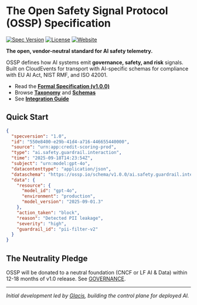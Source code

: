 # The Open Safety Signal Protocol (OSSP) Specification

[![Spec Version](https://img.shields.io/badge/OSSP-v1.0.0-blue)](./SPECIFICATION_V1.md)
[![License](https://img.shields.io/badge/License-Apache%202.0-lightgrey.svg)](./LICENSE)
[![Website](https://img.shields.io/badge/website-glacis.io-brightgreen.svg)](https://glacis.io)

**The open, vendor-neutral standard for AI safety telemetry.**

OSSP defines how AI systems emit **governance, safety, and risk** signals. Built on CloudEvents for transport with AI-specific schemas for compliance with EU AI Act, NIST RMF, and ISO 42001.

- Read the **[Formal Specification (v1.0.0)](./SPECIFICATION_V1.md)**
- Browse **[Taxonomy](./taxonomy/README.md)** and **[Schemas](./schema/v1.0.0)**
- See **[Integration Guide](./INTEGRATION.md)**

## Quick Start

```json
{
  "specversion": "1.0",
  "id": "550e8400-e29b-41d4-a716-446655440000",
  "source": "urn:app:credit-scoring-prod",
  "type": "ai.safety.guardrail.interaction",
  "time": "2025-09-18T14:23:54Z",
  "subject": "urn:model:gpt-4o",
  "datacontenttype": "application/json",
  "dataschema": "https://ossp.io/schema/v1.0.0/ai.safety.guardrail.interaction.schema.json",
  "data": {
    "resource": {
      "model_id": "gpt-4o",
      "environment": "production",
      "model_version": "2025-09-01.3"
    },
    "action_taken": "block",
    "reason": "Detected PII leakage",
    "severity": "high",
    "guardrail_id": "pii-filter-v2"
  }
}
```

## The Neutrality Pledge

OSSP will be donated to a neutral foundation (CNCF or LF AI & Data) within 12-18 months of v1.0 release. See [GOVERNANCE](../community/GOVERNANCE.md).

---
*Initial development led by [Glacis](https://glacis.io), building the control plane for deployed AI.*
